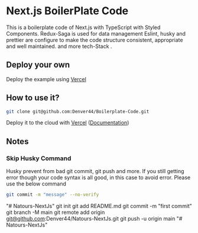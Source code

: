 # Next.js BoilerPlate Code

This is a boilerplate code of Next.js with TypeScript with Styled Components.
Redux-Saga is used for data management
Eslint, husky and prettier are configure to make the code structure consistent, appropriate and well maintained.
and more tech-Stack .

## Deploy your own

Deploy the example using [Vercel](https://vercel.com?utm_source=github&utm_medium=readme&utm_campaign=next-example)

## How to use it?

```bash
git clone git@github.com:Denver44/Boilerplate-Code.git
```

Deploy it to the cloud with [Vercel](https://vercel.com/new?utm_source=github&utm_medium=readme&utm_campaign=next-example) ([Documentation](https://nextjs.org/docs/deployment))

## Notes

### Skip Husky Command

Husky prevent from bad git commit, git push and more. If you still getting error though your code syntax is all good, in this case to avoid error. Please use the below command

```bash
git commit -m "message" --no-verify
```

"# Natours-NextJs" git init git add README.md git commit -m "first commit" git branch -M main git remote add origin git@github.com:Denver44/Natours-NextJs.git git push -u origin main
"# Natours-NextJs"
